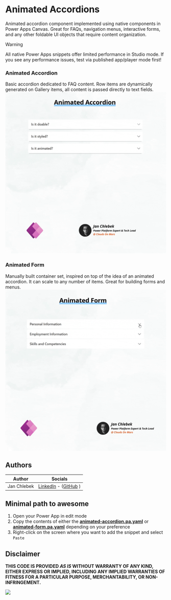 # Animated Accordions

Animated accordion component implemented using native components in Power Apps Canvas. Great for FAQs, navigation menus, interactive forms, and any other foldable UI objects that require content organization.

> [!WARNING]
> All native Power Apps snippets offer limited performance in Studio mode. If you see any performance issues, test via published app/player mode first!

### Animated Accordion
Basic accordion dedicated to FAQ content. Row items are dynamically generated on Gallery items, all content is passed directly to text fields.
![preview](./assets/animated-accordion-demo.gif)

### Animated Form
Manually built container set, inspired on top of the idea of an animated accordion. It can scale to any number of items. Great for building forms and menus.
![preview](./assets/animated-form-demo.gif)


## Authors

Author|Socials
--------|---------
Jan Chlebek | [LinkedIn](https://www.linkedin.com/in/jan-chlebek/) - ([GitHub](https://github.com/jan-chlebek) )

## Minimal path to awesome

1. Open your Power App in edit mode
2. Copy the contents of either the **[animated-accordion.pa.yaml](./source/animated-accordion.pa.yaml)** or **[animated-form.pa.yaml](./source/animated-form.pa.yaml)** depending on your preference
3. Right-click on the screen where you want to add the snippet and select `Paste`

## Disclaimer

**THIS CODE IS PROVIDED *AS IS* WITHOUT WARRANTY OF ANY KIND, EITHER EXPRESS OR IMPLIED, INCLUDING ANY IMPLIED WARRANTIES OF FITNESS FOR A PARTICULAR PURPOSE, MERCHANTABILITY, OR NON-INFRINGEMENT.**

<img src="https://m365-visitor-stats.azurewebsites.net/powerplatform-snippets/power-apps/animated-accordions" aria-hidden="true" />
